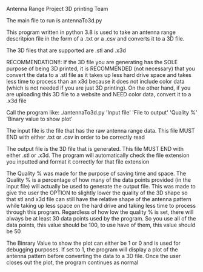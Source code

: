 Antenna Range Project 3D printing Team

The main file to run is antennaTo3d.py

This program written in python 3.8 is used
to take an antenna range descritpion file
in the form of a .txt or a .csv and converts
it to a 3D file.

The 3D files that are supported are .stl and .x3d

RECOMMENDATION!!: If the 3D file you are generating has the SOLE purpose
of being 3D printed, it is RECOMMENDED (not necessary) that you convert the
data to a .stl file as it takes up less hard drive space and takes less time to
process than an x3d because it does not include color data (which is not
needed if you are just 3D printing). On the other hand, if you are uploading
this 3D file to a website and NEED color data, convert it to a .x3d file

Call the program like:
./antennaTo3d.py 'Input file' 'File to output' 'Quality %' 'Binary value to show plot'

The input file is the file that has the raw antenna range data. This file MUST
END with either .txt or .csv in order to be correctly read

The output file is the 3D file that is generated. This file MUST END with
either .stl or .x3d. The program will automatically check the file
extension you inputted and format it correctly for that file extension

The Quality % was made for the purpose of saving time and space. The Quality % is a
percentage of how many of the data points provided (in the input file) will
actually be used to generate the output file. This was made to give the
user the OPTION to slightly lower the quality of the 3D shape so that stl and
x3d file can still have the relative shape of the antenna pattern while taking
up less space on the hard drive and taking less time to process through
this program. Regardless of how low the quality % is set, there will always
be at least 30 data points used by the program. So you use all of the data
points, this value should be 100, to use have of them, this value should be 50

The Binrary Value to show the plot can either be 1 or 0 and is used for
debugging purposes. If set to 1, the program will display a plot of the
antenna pattern before converting the data to a 3D file. Once the user closes
out the plot, the program continues as normal